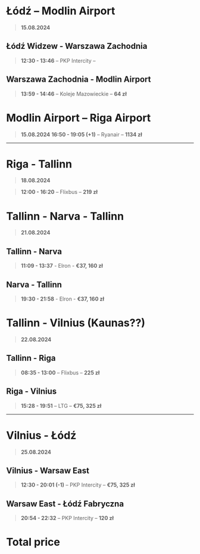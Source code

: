 # Łódź – Modlin Airport
> **15.08.2024**

## Łódź Widzew - Warszawa Zachodnia
> **12:30 - 13:46** – PKP Intercity – <!-- **75 zł** -->

## Warszawa Zachodnia - Modlin Airport
> **13:59 - 14:46** – Koleje Mazowieckie – **64 zł**

# Modlin Airport – Riga Airport
> **15.08.2024**
> **16:50 - 19:05 (+1)** – Ryanair – **1134 zł**

<hr>

# Riga - Tallinn
> **18.08.2024**

> **12:00 - 16:20** – Flixbus – **219 zł**  

# Tallinn - Narva - Tallinn
> **21.08.2024**
## Tallinn - Narva
> **11:09 - 13:37** - Elron - **€37, 160 zł**

## Narva - Tallinn
> **19:30 - 21:58** - Elron - **€37, 160 zł**

# Tallinn - Vilnius (Kaunas??)
> **22.08.2024**
## Tallinn - Riga
> **08:35 - 13:00** – Flixbus – **225 zł**

## Riga - Vilnius
> **15:28 - 19:51** – LTG – **€75, 325 zł**

<hr>

# Vilnius - Łódź
> **25.08.2024**
## Vilnius - Warsaw East
> **12:30 - 20:01 (-1)** – PKP Intercity – **€75, 325 zł**

## Warsaw East - Łódź Fabryczna
> **20:54 - 22:32** – PKP Intercity – **120 zł**

# Total price
<!-- > **2000 zł ± 335 zł** -->